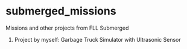 # submerged_missions
Missions and other projects from FLL Submerged

1) Project by myself: Garbage Truck Simulator with Ultrasonic Sensor

